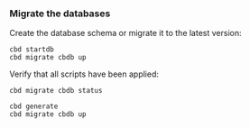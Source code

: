 ### Migrate the databases
Create the database schema or migrate it to the latest version:

```
cbd startdb
cbd migrate cbdb up
```

Verify that all scripts have been applied:
```
cbd migrate cbdb status
```


```
cbd generate
cbd migrate cbdb up
```

